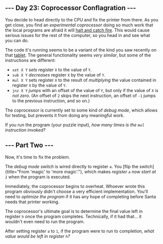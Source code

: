 \-\-- Day 23: Coprocessor Conflagration \-\--
---------------------------------------------

You decide to head directly to the CPU and fix the printer from there.
As you get close, you find an *experimental coprocessor* doing so much
work that the local programs are afraid it will [halt and catch
fire](https://en.wikipedia.org/wiki/Halt_and_Catch_Fire). This would
cause serious issues for the rest of the computer, so you head in and
see what you can do.

The code it\'s running seems to be a variant of the kind you saw
recently on that [tablet](18). The general functionality seems *very
similar*, but some of the instructions are different:

-   `set X Y` *sets* register `X` to the value of `Y`.
-   `sub X Y` *decreases* register `X` by the value of `Y`.
-   `mul X Y` sets register `X` to the result of *multiplying* the value
    contained in register `X` by the value of `Y`.
-   `jnz X Y` *jumps* with an offset of the value of `Y`, but only if
    the value of `X` is *not zero*. (An offset of `2` skips the next
    instruction, an offset of `-1` jumps to the previous instruction,
    and so on.)

The coprocessor is currently set to some kind of *debug mode*, which
allows for testing, but prevents it from doing any meaningful work.

If you run the program (your puzzle input), *how many times is the `mul`
instruction invoked?*

\-\-- Part Two \-\--
--------------------

Now, it\'s time to fix the problem.

The *debug mode switch* is wired directly to register `a`. You [flip the
switch]{title="From 'magic' to 'more magic'."}, which makes *register
`a` now start at `1`* when the program is executed.

Immediately, the coprocessor begins to overheat. Whoever wrote this
program obviously didn\'t choose a very efficient implementation.
You\'ll need to *optimize the program* if it has any hope of completing
before Santa needs that printer working.

The coprocessor\'s ultimate goal is to determine the final value left in
register `h` once the program completes. Technically, if it had that\...
it wouldn\'t even need to run the program.

After setting register `a` to `1`, if the program were to run to
completion, *what value would be left in register `h`?*
